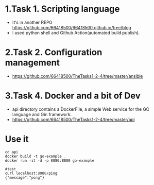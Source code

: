 # 1.Task 1. Scripting language
* It's in another REPO https://github.com/66418500/66418500.github.io/tree/blog
* I used python shell and Github Action(automated build publish).
# 2.Task 2. Configuration management
* https://github.com/66418500/TheTasks1-2-4/tree/master/ansible
# 3.Task 4. Docker and a bit of Dev
* api directory contains a DockerFile, a simple Web service for the GO language and Gin framework.
* https://github.com/66418500/TheTasks1-2-4/tree/master/api
# Use it
```
cd api
docker build -t go-example .
docker run -it -d -p 8080:8080 go-example

#test
curl localhost:8080/ping
{"message":"pong"}
```
